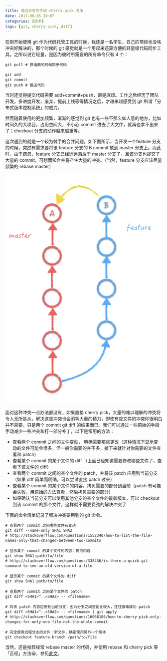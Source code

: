 ```yaml
---
title: 遥远分支的手动 cherry-pick 方法
date: 2017-06-05 20:07
categories: [技术]
tags: [git, cherry-pick, diff]
---
```


在刚开始使用 git 作为代码托管工具的时候，我还是一名学生，自己的项目也没啥冲突好解决的，那个时候的 git 感觉就是一个用起来还算方便的轻量级代码同步工具。之所以说它轻量，是因为彼时所需要的所有命令只有 4 个：

```shell
git pull # 换电脑的时候同步代码

git add
git commit
git push # 推送代码
```

当时还觉得提交代码需要 add+commit+push，很是麻烦。工作之后经历了团队开发，多进度开发，废弃，提前上线等等情况之后，才越来越感受到 git 所谓「分布式版本控制系统」的威力。

然而随着使用的更加频繁，渐渐的感觉到 git 也有一些不那么如人意的地方，比如时间久的大项目，占用空间大，不小心 commit 进去了大文件，就再也拿不出来了；checkout 分支的动作越来越重等。

这次遇到的就是一个较为棘手的合并问题。如下图所示，当开发一个feature 分支的时候，突然有需求要将该 feature 分支的 B commit 放到 master 分支上。而此时，由于疏忽，feature 分支已经远远落后于 master 分支了，且该分支也提交了大量的 commit，可想而知合并将产生大量的冲突。（当然，feature 分支应该尽量频繁的 rebase master）

![两个分道扬镳的分支之间的 cherry pick 手动 git 修复](images/git/R-far-away-branch.png "两个分道扬镳的分支之间的 cherry pick 手动 git 修复")



面对这种冲突一点办法都没有，如果直接 cherry pick，大量的难以理解的冲突将令人无所是从，解决这些冲突也会消耗大量的精力，即使有些文件的冲突你很明白并不需要，只是两个 commit git diff 的结果而已。我们可以通过一些原始的手段手动减少一些冲突和打一部分补丁，以下是常用的方法：

- 查看两个 commit 之间的文件变动， 明确需要那些更改（这种情况下显示变动的文件可能会很多，但一般你需要的并不多，接下来就针对你需要的文件查看和 patch）
- 查看某个 commit 的某个文件的 diff （上面已经知道需要修改哪些文件了，查看下该文件的 diff）
- 查看两个 commit 之间的某个文件的 patch，并将该 patch 应用到当前分支（如果 diff 简单而明确，可以尝试直接 patch 过来）
- 查看某个 commit 的某个文件的内容，拷贝需要的部分到当前（patch 有可能会失败，用原始的方法查看，然后拷贝需要的部分）
- 如果确认当前分支可以使用其他分支的某个文件的最新版本，可以 checkout 到该 commit 的那个文件，这样就不需要费劲的解决冲突了

下面的命令清单记录了解决冲突要用到的 git 命令。

```shell
# 查看两个 commit 之间哪些文件有变动
git diff --name-only SHA1 SHA2
# http://stackoverflow.com/questions/1552340/how-to-list-the-file-names-only-that-changed-between-two-commits

# 显示某个 commit 的某个文件的内容：拷贝内容
git show SHA1:path/to/file
# http://stackoverflow.com/questions/338436/is-there-a-quick-git-command-to-see-an-old-version-of-a-file

# 显示某个 commit 的某个文件的 diff
git show SHA1 path/to/file

# 查看两个 commit 之间某个文件的 patch
git diff <SHA1>^..<SHA2> -- <filename>

# 将该 patch 内容应用到当前分支：因为分支之间差距比较大，往往很难成功 patch
git diff <SHA1>^..<SHA2> -- <filename> | git apply
# http://stackoverflow.com/questions/16068186/how-to-cherry-pick-only-changes-for-only-one-file-not-the-whole-commit

# 完全使用远程分支的文件：新文件，确定使用另外一个版本
git checkout feature-branch /path/to/file
```
当然，还是推荐经常 rebase master 的代码，并使用 rebase 和 cherry pick 等「正经」方法😀，参见[此文](2014/03/git-team-cooperate/)。